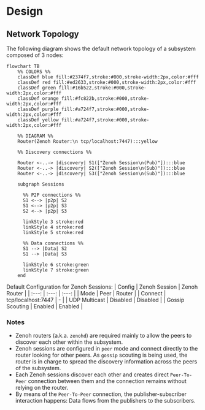 # Design

## Network Topology

The following diagram shows the default network topology of a subsystem composed of 3 nodes:

```mermaid
flowchart TB
    %% COLORS %%
    classDef blue fill:#2374f7,stroke:#000,stroke-width:2px,color:#fff
    classDef red fill:#ed2633,stroke:#000,stroke-width:2px,color:#fff
    classDef green fill:#16b522,stroke:#000,stroke-width:2px,color:#fff
    classDef orange fill:#fc822b,stroke:#000,stroke-width:2px,color:#fff
    classDef purple fill:#a724f7,stroke:#000,stroke-width:2px,color:#fff
    classDef yellow fill:#a724f7,stroke:#000,stroke-width:2px,color:#fff

    %% DIAGRAM %%
    Router(Zenoh Router:\n tcp/localhost:7447):::yellow

    %% Discovery connections %%

    Router <-..-> |discovery| S1(["Zenoh Session\n(Pub)"]):::blue
    Router <-..-> |discovery| S2(["Zenoh Session\n(Sub)"]):::blue
    Router <-..-> |discovery| S3(["Zenoh Session\n(Sub)"]):::blue

    subgraph Sessions

      %% P2P connections %%
      S1 <--> |p2p| S2
      S1 <--> |p2p| S3
      S2 <--> |p2p| S3

      linkStyle 3 stroke:red
      linkStyle 4 stroke:red
      linkStyle 5 stroke:red

      %% Data connections %%
      S1 --> |Data| S2
      S1 --> |Data| S3

      linkStyle 6 stroke:green
      linkStyle 7 stroke:green
    end
```
Default Configuration for Zenoh Sessions:
| Config | Zenoh Session    | Zenoh Router    |
| :---:   | :---: | :---: |
| Mode | Peer   | Router   |
| Connect | tcp/localhost:7447   |  -  |
| UDP Multicast | Disabled | Disabled   |
| Gossip Scouting | Enabled | Enabled   |

### Notes

 - Zenoh routers (a.k.a. `zenohd`) are required mainly to allow the peers to discover each other within the subsystem.
 - Zenoh sessions are configured in `peer` mode and connect directly to the router looking for other peers. As `gossip` scouting is being used, the router is in charge to spread the discovery information across the peers of the subsystem.
 - Each Zenoh sessions discover each other and creates direct `Peer-To-Peer` connection between them and the connection remains without relying on the router.
 - By means of the `Peer-To-Peer` connection, the publisher-subscriber interaction happens: Data flows from the publishers to the subscribers.
